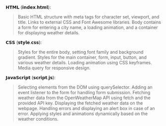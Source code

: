 𝗛𝗧𝗠𝗟 (𝗶𝗻𝗱𝗲𝘅.𝗵𝘁𝗺𝗹):

>Basic HTML structure with meta tags for character set, viewport, and title.
>Links to external CSS and Font Awesome libraries.
>Body contains a form for entering a city name, a loading animation, and a container for displaying weather details.

𝗖𝗦𝗦 (𝘀𝘁𝘆𝗹𝗲.𝗰𝘀𝘀):

>Styles for the entire body, setting font family and background gradient.
>Styles for the main container, form, input, button, and various weather details.
>Loading animation using CSS keyframes.
>Media query for responsive design.

𝗝𝗮𝘃𝗮𝗦𝗰𝗿𝗶𝗽𝘁 (𝘀𝗰𝗿𝗶𝗽𝘁.𝗷𝘀):

>Selecting elements from the DOM using querySelector.
>Adding an event listener to the form for handling form submission.
>Fetching weather data from the OpenWeatherMap API using fetch and the provided API key.
>Displaying the fetched weather data on the webpage.
>Handling errors and displaying an alert box in case of an error.
>Applying styles and animations dynamically based on the weather conditions.



